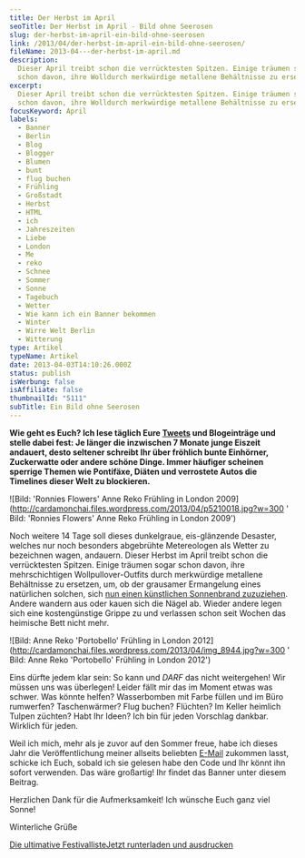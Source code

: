 ```yaml
---
title: Der Herbst im April
seoTitle: Der Herbst im April - Bild ohne Seerosen
slug: der-herbst-im-april-ein-bild-ohne-seerosen
link: /2013/04/der-herbst-im-april-ein-bild-ohne-seerosen/
fileName: 2013-04---der-herbst-im-april.md
description:
  Dieser April treibt schon die verrücktesten Spitzen. Einige träumen sogar
  schon davon, ihre Wolldurch merkwürdige metallene Behältnisse zu ersetzen.
excerpt:
  Dieser April treibt schon die verrücktesten Spitzen. Einige träumen sogar
  schon davon, ihre Wolldurch merkwürdige metallene Behältnisse zu ersetzen.
focusKeyword: April
labels:
  - Banner
  - Berlin
  - Blog
  - Blogger
  - Blumen
  - bunt
  - flug buchen
  - Frühling
  - Großstadt
  - Herbst
  - HTML
  - ich
  - Jahreszeiten
  - Liebe
  - London
  - Me
  - reko
  - Schnee
  - Sommer
  - Sonne
  - Tagebuch
  - Wetter
  - Wie kann ich ein Banner bekommen
  - Winter
  - Wirre Welt Berlin
  - Witterung
type: Artikel
typeName: Artikel
date: 2013-04-03T14:10:26.000Z
status: publish
isWerbung: false
isAffiliate: false
thumbnailId: "5111"
subTitle: Ein Bild ohne Seerosen
---
```


<strong>Wie geht es Euch? Ich lese täglich Eure
[Tweets](https://twitter.com/Anne_Reko) und Blogeinträge und stelle dabei fest:
Je länger die inzwischen 7 Monate junge Eiszeit andauert, desto seltener
schreibt Ihr über fröhlich bunte Einhörner, Zuckerwatte oder andere schöne
Dinge. Immer häufiger scheinen sperrige Themen wie Pontifäxe, Diäten und
verrostete Autos die Timelines dieser Welt zu blockieren.</strong>

![Bild: 'Ronnies Flowers' Anne Reko Frühling in London 2009](http://cardamonchai.files.wordpress.com/2013/04/p5210018.jpg?w=300
' [](//2009/05/21/london-21-05-2009/) Bild: 'Ronnies Flowers' Anne Reko Frühling
in London 2009')

Noch weitere 14 Tage soll dieses dunkelgraue, eis-glänzende Desaster, welches
nur noch besonders abgebrühte Metereologen als Wetter zu bezeichnen wagen,
andauern. Dieser Herbst im April treibt schon die verrücktesten Spitzen. Einige
träumen sogar schon davon, ihre mehrschichtigen Wollpullover-Outfits durch
merkwürdige metallene Behältnisse zu ersetzen, um, ob der grausamer Ermangelung
eines natürlichen solchen, sich
[nun einen künstlichen Sonnenbrand zuzuziehen](http://wirre-welt-berlin.com/2013/04/03/wir-wollen-schon-und-knusprig-sein/).
Andere wandern aus oder kauen sich die Nägel ab. Wieder andere legen sich eine
kostengünstige Grippe zu und verlassen schon seit Wochen das heimische Bett
nicht mehr.

![Bild: Anne Reko 'Portobello' Frühling in London 2012](http://cardamonchai.files.wordpress.com/2013/04/img_8944.jpg?w=300
' [](//2012/03/07/sonnentranen/) Bild: Anne Reko 'Portobello' Frühling in London
2012')

Eins dürfte jedem klar sein: So kann und <em>DARF</em> das nicht weitergehen!
Wir müssen uns was überlegen! Leider fällt mir das im Moment etwas was schwer.
Was könnte helfen? Wasserbomben mit Farbe füllen und im Büro rumwerfen?
Taschenwärmer? Flug buchen? Flüchten? Im Keller heimlich Tulpen züchten? Habt
Ihr Ideen? Ich bin für jeden Vorschlag dankbar. Wirklich für jeden.

Weil ich mich, mehr als je zuvor auf den Sommer freue, habe ich dieses Jahr die
Veröffentlichung meiner allseits beliebten
[E-Mail](//2013/03/28/die-ultimative-festivalliste-2013/)
<strong></strong>zukommen lasst, schicke ich Euch, sobald ich sie gelesen habe
den Code und Ihr könnt ihn sofort verwenden. Das wäre großartig! Ihr findet das
Banner unter diesem Beitrag.

Herzlichen Dank für die Aufmerksamkeit! Ich wünsche Euch ganz viel Sonne!

Winterliche Grüße

<a class="banner banner-green" href="http://cardamonchai.com/wp-content/uploads/2015/03/ultimative-vegane-festivalliste1.pdf" target="_blank" rel="noopener"><span class="head">Die
ultimative Festivalliste</span><span class="text">Jetzt runterladen und
ausdrucken </span></a>
